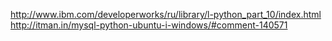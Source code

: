 
http://www.ibm.com/developerworks/ru/library/l-python_part_10/index.html
http://itman.in/mysql-python-ubuntu-i-windows/#comment-140571

